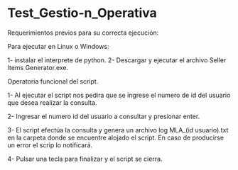 # Test_Gestio-n_Operativa

Requerimientos previos para su correcta ejecución:

Para ejecutar en Linux o Windows:

1- instalar el interprete de python.
2- Descargar y ejecutar el archivo Seller Items Generator.exe.


Operatoria funcional del script.

1- Al ejecutar el script nos pedira que se ingrese el numero de id del usuario que desea realizar la consulta.

2- Ingresar el numero id del usuario a consultar y presionar enter.

3- El script efectúa la consulta y genera un archivo log MLA_(id usuario).txt en la carpeta donde se encuentre alojado el script.
En caso de producirse un error el scrip lo notificará.

4- Pulsar una tecla para finalizar y el script se cierra.

